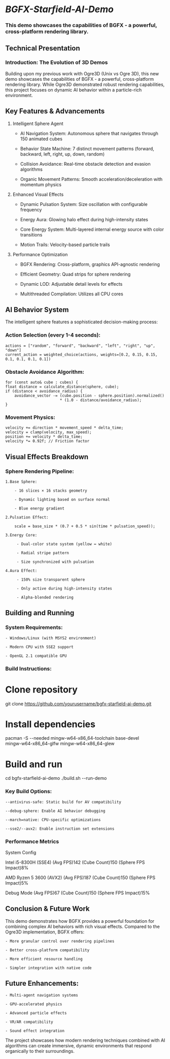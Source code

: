 # ___BGFX-Starfield-AI-Demo___
### This demo showcases the capabilities of BGFX - a powerful, cross-platform rendering library.

## Technical Presentation

### Introduction: The Evolution of 3D Demos

Building upon my previous work with Ogre3D (Unix vs Ogre 3D), this new demo showcases the capabilities of BGFX - a powerful, cross-platform rendering library. While Ogre3D demonstrated robust rendering capabilities, this project focuses on dynamic AI behavior within a particle-rich environment.

## Key Features & Advancements

1. Intelligent Sphere Agent

    * AI Navigation System: Autonomous sphere that navigates through 150 animated cubes

    * Behavior State Machine: 7 distinct movement patterns (forward, backward, left, right, up, down, random)

    * Collision Avoidance: Real-time obstacle detection and evasion algorithms

    * Organic Movement Patterns: Smooth acceleration/deceleration with momentum physics

2. Enhanced Visual Effects

    * Dynamic Pulsation System: Size oscillation with configurable frequency

    * Energy Aura: Glowing halo effect during high-intensity states

    * Core Energy System: Multi-layered internal energy source with color transitions

    * Motion Trails: Velocity-based particle trails

3. Performance Optimization

    * BGFX Rendering: Cross-platform, graphics API-agnostic rendering

    * Efficient Geometry: Quad strips for sphere rendering

    * Dynamic LOD: Adjustable detail levels for effects

    * Multithreaded Compilation: Utilizes all CPU cores


## AI Behavior System

The intelligent sphere features a sophisticated decision-making process:

### Action Selection (every 1-4 seconds):

    actions = ["random", "forward", "backward", "left", "right", "up", "down"]
    current_action = weighted_choice(actions, weights=[0.2, 0.15, 0.15, 0.1, 0.1, 0.1, 0.1])

### Obstacle Avoidance Algorithm:

    for (const auto& cube : cubes) {
    float distance = calculate_distance(sphere, cube);
    if (distance < avoidance_radius) {
        avoidance_vector -= (cube.position - sphere.position).normalized() 
                            * (1.0 - distance/avoidance_radius);
    }
    
### Movement Physics:

    velocity += direction * movement_speed * delta_time;
    velocity = clamp(velocity, max_speed);
    position += velocity * delta_time;
    velocity *= 0.92f; // Friction factor

## Visual Effects Breakdown

### Sphere Rendering Pipeline:

    1.Base Sphere:

        - 16 slices × 16 stacks geometry

        - Dynamic lighting based on surface normal

        - Blue energy gradient

    2.Pulsation Effect:
    
        scale = base_size * (0.7 + 0.5 * sin(time * pulsation_speed));
    
    3.Energy Core:

         - Dual-color state system (yellow ↔ white)

         - Radial stripe pattern

         - Size synchronized with pulsation

    4.Aura Effect:
   
         - 150% size transparent sphere

         - Only active during high-intensity states

         - Alpha-blended rendering
    
## Building and Running
### System Requirements:

    - Windows/Linux (with MSYS2 environment)

    - Modern CPU with SSE2 support

    - OpenGL 2.1 compatible GPU

### Build Instructions:

# Clone repository
git clone https://github.com/yourusername/bgfx-starfield-ai-demo.git

# Install dependencies
pacman -S --needed mingw-w64-x86_64-toolchain base-devel \
    mingw-w64-x86_64-glfw mingw-w64-x86_64-glew

# Build and run
cd bgfx-starfield-ai-demo
./build.sh --run-demo

### Key Build Options:

    --antivirus-safe: Static build for AV compatibility

    --debug-sphere: Enable AI behavior debugging

    --march=native: CPU-specific optimizations

    --sse2/--avx2: Enable instruction set extensions

### Performance Metrics

System Config	        

Intel i5-8300H (SSE4)	                      (Avg FPS)142	   (Cube Count)150	      (Sphere FPS Impact)8%

AMD Ryzen 5 3600 (AVX2)	                      (Avg FPS)187	   (Cube Count)150	      (Sphere FPS Impact)5%

Debug Mode	                                  (Avg FPS)67	   (Cube Count)150	      (Sphere FPS Impact)15%


## Conclusion & Future Work

This demo demonstrates how BGFX provides a powerful foundation for combining complex AI behaviors with rich visual effects. 
Compared to the Ogre3D implementation, BGFX offers:

    - More granular control over rendering pipelines

    - Better cross-platform compatibility

    - More efficient resource handling

    - Simpler integration with native code

## Future Enhancements:

    - Multi-agent navigation systems

    - GPU-accelerated physics

    - Advanced particle effects

    - VR/AR compatibility

    - Sound effect integration

The project showcases how modern rendering techniques combined with AI algorithms can create immersive, dynamic environments that respond organically to their surroundings.

